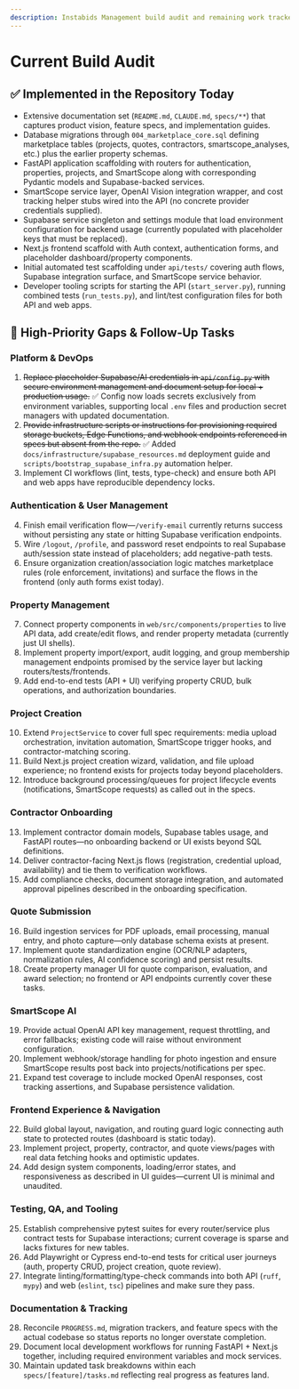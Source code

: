 ```yaml
---
description: Instabids Management build audit and remaining work tracker
---
```


# Current Build Audit

## ✅ Implemented in the Repository Today
- Extensive documentation set (`README.md`, `CLAUDE.md`, `specs/**`) that captures product vision, feature specs, and implementation guides.
- Database migrations through `004_marketplace_core.sql` defining marketplace tables (projects, quotes, contractors, smartscope_analyses, etc.) plus the earlier property schemas.
- FastAPI application scaffolding with routers for authentication, properties, projects, and SmartScope along with corresponding Pydantic models and Supabase-backed services.
- SmartScope service layer, OpenAI Vision integration wrapper, and cost tracking helper stubs wired into the API (no concrete provider credentials supplied).
- Supabase service singleton and settings module that load environment configuration for backend usage (currently populated with placeholder keys that must be replaced).
- Next.js frontend scaffold with Auth context, authentication forms, and placeholder dashboard/property components.
- Initial automated test scaffolding under `api/tests/` covering auth flows, Supabase integration surface, and SmartScope service behavior.
- Developer tooling scripts for starting the API (`start_server.py`), running combined tests (`run_tests.py`), and lint/test configuration files for both API and web apps.

## 🚧 High-Priority Gaps & Follow-Up Tasks

### Platform & DevOps
1. ~~Replace placeholder Supabase/AI credentials in `api/config.py` with secure environment management and document setup for local + production usage.~~ ✅ Config now loads secrets exclusively from environment variables, supporting local `.env` files and production secret managers with updated documentation.
2. ~~Provide infrastructure scripts or instructions for provisioning required storage buckets, Edge Functions, and webhook endpoints referenced in specs but absent from the repo.~~ ✅ Added `docs/infrastructure/supabase_resources.md` deployment guide and `scripts/bootstrap_supabase_infra.py` automation helper.
3. Implement CI workflows (lint, tests, type-check) and ensure both API and web apps have reproducible dependency locks.

### Authentication & User Management
4. Finish email verification flow—`/verify-email` currently returns success without persisting any state or hitting Supabase verification endpoints.
5. Wire `/logout`, `/profile`, and password reset endpoints to real Supabase auth/session state instead of placeholders; add negative-path tests.
6. Ensure organization creation/association logic matches marketplace rules (role enforcement, invitations) and surface the flows in the frontend (only auth forms exist today).

### Property Management
7. Connect property components in `web/src/components/properties` to live API data, add create/edit flows, and render property metadata (currently just UI shells).
8. Implement property import/export, audit logging, and group membership management endpoints promised by the service layer but lacking routers/tests/frontends.
9. Add end-to-end tests (API + UI) verifying property CRUD, bulk operations, and authorization boundaries.

### Project Creation
10. Extend `ProjectService` to cover full spec requirements: media upload orchestration, invitation automation, SmartScope trigger hooks, and contractor-matching scoring.
11. Build Next.js project creation wizard, validation, and file upload experience; no frontend exists for projects today beyond placeholders.
12. Introduce background processing/queues for project lifecycle events (notifications, SmartScope requests) as called out in the specs.

### Contractor Onboarding
13. Implement contractor domain models, Supabase tables usage, and FastAPI routes—no onboarding backend or UI exists beyond SQL definitions.
14. Deliver contractor-facing Next.js flows (registration, credential upload, availability) and tie them to verification workflows.
15. Add compliance checks, document storage integration, and automated approval pipelines described in the onboarding specification.

### Quote Submission
16. Build ingestion services for PDF uploads, email processing, manual entry, and photo capture—only database schema exists at present.
17. Implement quote standardization engine (OCR/NLP adapters, normalization rules, AI confidence scoring) and persist results.
18. Create property manager UI for quote comparison, evaluation, and award selection; no frontend or API endpoints currently cover these tasks.

### SmartScope AI
19. Provide actual OpenAI API key management, request throttling, and error fallbacks; existing code will raise without environment configuration.
20. Implement webhook/storage handling for photo ingestion and ensure SmartScope results post back into projects/notifications per spec.
21. Expand test coverage to include mocked OpenAI responses, cost tracking assertions, and Supabase persistence validation.

### Frontend Experience & Navigation
22. Build global layout, navigation, and routing guard logic connecting auth state to protected routes (dashboard is static today).
23. Implement project, property, contractor, and quote views/pages with real data fetching hooks and optimistic updates.
24. Add design system components, loading/error states, and responsiveness as described in UI guides—current UI is minimal and unaudited.

### Testing, QA, and Tooling
25. Establish comprehensive pytest suites for every router/service plus contract tests for Supabase interactions; current coverage is sparse and lacks fixtures for new tables.
26. Add Playwright or Cypress end-to-end tests for critical user journeys (auth, property CRUD, project creation, quote review).
27. Integrate linting/formatting/type-check commands into both API (`ruff`, `mypy`) and web (`eslint`, `tsc`) pipelines and make sure they pass.

### Documentation & Tracking
28. Reconcile `PROGRESS.md`, migration trackers, and feature specs with the actual codebase so status reports no longer overstate completion.
29. Document local development workflows for running FastAPI + Next.js together, including required environment variables and mock services.
30. Maintain updated task breakdowns within each `specs/[feature]/tasks.md` reflecting real progress as features land.
